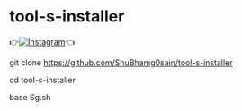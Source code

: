 # tool-s-installer


👉[![Instagram](https://img.shields.io/badge/INSTAGRAM-FOLLOW-red?style=for-the-badge&logo=instagram)](https://www.instagram.com/shubham_g0sain)👈

git clone https://github.com/ShuBhamg0sain/tool-s-installer

cd tool-s-installer

base Sg.sh


